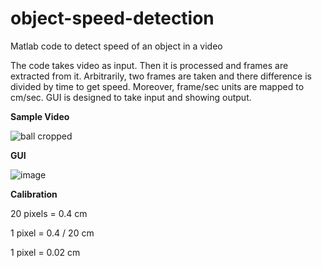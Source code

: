 # object-speed-detection
Matlab code to detect speed of an object in a video

The code takes video as input. Then it is processed and frames are extracted from it. Arbitrarily, two frames are taken and there difference is divided by time to get speed. Moreover, frame/sec units are mapped to cm/sec. GUI is designed to take input and showing output.

**Sample Video**

![ball cropped](https://user-images.githubusercontent.com/60185211/121814562-23518e80-cc8b-11eb-9511-9ae09a7b8000.gif)

**GUI**

![image](https://user-images.githubusercontent.com/60185211/121814678-c1455900-cc8b-11eb-9b45-9971de5eb0e4.png)

**Calibration**

20 pixels = 0.4 cm

1 pixel = 0.4 / 20 cm

1 pixel = 0.02 cm
